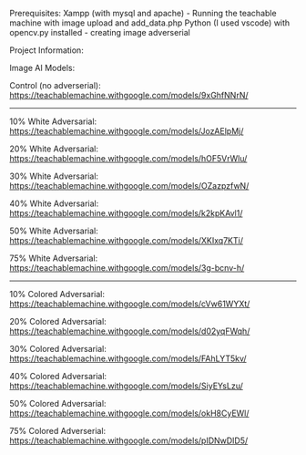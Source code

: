 Prerequisites:
Xampp (with mysql and apache) - Running the teachable machine with image upload and add_data.php
Python (I used vscode) with opencv.py installed - creating image adverserial

Project Information:

Image AI Models:

Control (no adverserial): https://teachablemachine.withgoogle.com/models/9xGhfNNrN/

------------------------------------------------------------------------------------------

10% White Adversarial: https://teachablemachine.withgoogle.com/models/JozAElpMj/

20% White Adversarial: https://teachablemachine.withgoogle.com/models/hOF5VrWlu/

30% White Adversarial: https://teachablemachine.withgoogle.com/models/OZazpzfwN/

40% White Adversarial: https://teachablemachine.withgoogle.com/models/k2kpKAvl1/

50% White Adversarial: https://teachablemachine.withgoogle.com/models/XKIxq7KTi/

75% White Adversarial: https://teachablemachine.withgoogle.com/models/3g-bcnv-h/

------------------------------------------------------------------------------------------
10% Colored Adversarial: https://teachablemachine.withgoogle.com/models/cVw61WYXt/

20% Colored Adversarial: https://teachablemachine.withgoogle.com/models/d02yqFWqh/

30% Colored Adversarial: https://teachablemachine.withgoogle.com/models/FAhLYT5kv/

40% Colored Adversarial: https://teachablemachine.withgoogle.com/models/SiyEYsLzu/

50% Colored Adversarial: https://teachablemachine.withgoogle.com/models/okH8CyEWl/

75% Colored Adverserial: https://teachablemachine.withgoogle.com/models/pIDNwDID5/

